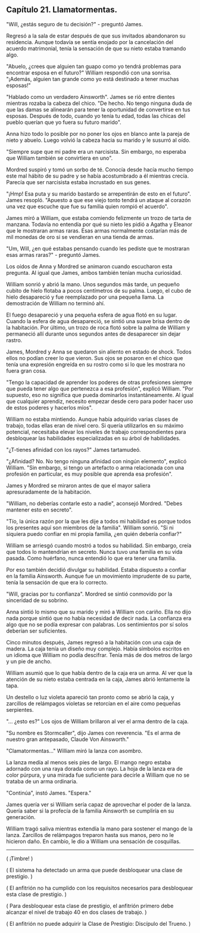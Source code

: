 
## Capítulo 21. Llamatormentas.


"Will, ¿estás seguro de tu decisión?" - preguntó James.

Regresó a la sala de estar después de que sus invitados abandonaron su residencia. Aunque todavía se sentía enojado por la cancelación del acuerdo matrimonial, tenía la sensación de que su nieto estaba tramando algo.

"Abuelo, ¿crees que alguien tan guapo como yo tendrá problemas para encontrar esposa en el futuro?" William respondió con una sonrisa. "¡Además, alguien tan grande como yo está destinado a tener muchas esposas!"

"Hablado como un verdadero Ainsworth". James se rió entre dientes mientras rozaba la cabeza del chico. "De hecho. No tengo ninguna duda de que las damas se alinearán para tener la oportunidad de convertirse en tus esposas. Después de todo, cuando yo tenía tu edad, todas las chicas del pueblo querían que yo fuera su futuro marido".

Anna hizo todo lo posible por no poner los ojos en blanco ante la pareja de nieto y abuelo. Luego volvió la cabeza hacia su marido y le susurró al oído.

"Siempre supe que mi padre era un narcisista. Sin embargo, no esperaba que William también se convirtiera en uno".

Mordred suspiró y tomó un sorbo de té. Conocía desde hacía mucho tiempo este mal hábito de su padre y se había acostumbrado a él mientras crecía. Parecía que ser narcisista estaba incrustado en sus genes.

"¡Hmp! Esa puta y su marido bastardo se arrepentirán de esto en el futuro". James resopló. "Apuesto a que ese viejo tonto tendrá un ataque al corazón una vez que escuche que fue su familia quien rompió el acuerdo".

James miró a William, que estaba comiendo felizmente un trozo de tarta de manzana. Todavía no entendía por qué su nieto les pidió a Agatha y Eleanor que le mostraran armas raras. Esas armas normalmente costarían más de mil monedas de oro si se vendieran en una tienda de armas.

"Um, Will, ¿en qué estabas pensando cuando les pediste que te mostraran esas armas raras?" - preguntó James.

Los oídos de Anna y Mordred se animaron cuando escucharon esta pregunta. Al igual que James, ambos también tenían mucha curiosidad.

William sonrió y abrió la mano. Unos segundos más tarde, un pequeño cubito de hielo flotaba a pocos centímetros de su palma. Luego, el cubo de hielo desapareció y fue reemplazado por una pequeña llama. La demostración de William no terminó ahí.

El fuego desapareció y una pequeña esfera de agua flotó en su lugar. Cuando la esfera de agua desapareció, se sintió una suave brisa dentro de la habitación. Por último, un trozo de roca flotó sobre la palma de William y permaneció allí durante unos segundos antes de desaparecer sin dejar rastro.

James, Mordred y Anna se quedaron sin aliento en estado de shock. Todos ellos no podían creer lo que vieron. Sus ojos se posaron en el chico que tenía una expresión engreída en su rostro como si lo que les mostrara no fuera gran cosa.

"Tengo la capacidad de aprender los poderes de otras profesiones siempre que pueda tener algo que pertenezca a esa profesión", explicó William. "Por supuesto, eso no significa que pueda dominarlos instantáneamente. Al igual que cualquier aprendiz, necesito empezar desde cero para poder hacer uso de estos poderes y hacerlos míos".

William no estaba mintiendo. Aunque había adquirido varias clases de trabajo, todas ellas eran de nivel cero. Si quería utilizarlos en su máximo potencial, necesitaba elevar los niveles de trabajo correspondientes para desbloquear las habilidades especializadas en su árbol de habilidades.

"¿T-tienes afinidad con los rayos?" James tartamudeó.

"¿Afinidad? No. No tengo ninguna afinidad con ningún elemento", explicó William. "Sin embargo, si tengo un artefacto o arma relacionada con una profesión en particular, es muy posible que aprenda esa profesión".

James y Mordred se miraron antes de que el mayor saliera apresuradamente de la habitación.

"William, no deberías contarle esto a nadie", aconsejó Mordred. "Debes mantener esto en secreto".

"Tío, la única razón por la que les dije a todos mi habilidad es porque todos los presentes aquí son miembros de la familia". William sonrió. "Si ni siquiera puedo confiar en mi propia familia, ¿en quién debería confiar?"

William se arriesgó cuando mostró a todos su habilidad. Sin embargo, creía que todos lo mantendrían en secreto. Nunca tuvo una familia en su vida pasada. Como huérfano, nunca entendió lo que era tener una familia.

Por eso también decidió divulgar su habilidad. Estaba dispuesto a confiar en la familia Ainsworth. Aunque fue un movimiento imprudente de su parte, tenía la sensación de que era lo correcto.

"Will, gracias por tu confianza". Mordred se sintió conmovido por la sinceridad de su sobrino.

Anna sintió lo mismo que su marido y miró a William con cariño. Ella no dijo nada porque sintió que no había necesidad de decir nada. La confianza era algo que no se podía expresar con palabras. Los sentimientos por sí solos deberían ser suficientes.

Cinco minutos después, James regresó a la habitación con una caja de madera. La caja tenía un diseño muy complejo. Había símbolos escritos en un idioma que William no podía descifrar. Tenía más de dos metros de largo y un pie de ancho.

William asumió que lo que había dentro de la caja era un arma. Al ver que la atención de su nieto estaba centrada en la caja, James abrió lentamente la tapa.

Un destello o luz violeta apareció tan pronto como se abrió la caja, y zarcillos de relámpagos violetas se retorcían en el aire como pequeñas serpientes.

"... ¿esto es?" Los ojos de William brillaron al ver el arma dentro de la caja.

"Su nombre es Stormcaller", dijo James con reverencia. "Es el arma de nuestro gran antepasado, Claude Von Ainsworth."

"Clamatormentas..." William miró la lanza con asombro.

La lanza medía al menos seis pies de largo. El mango negro estaba adornado con una raya dorada como un rayo. La hoja de la lanza era de color púrpura, y una mirada fue suficiente para decirle a William que no se trataba de un arma ordinaria.

"Continúa", instó James. "Espera."

James quería ver si William sería capaz de aprovechar el poder de la lanza. Quería saber si la profecía de la familia Ainsworth se cumpliría en su generación.

William tragó saliva mientras extendía la mano para sostener el mango de la lanza. Zarcillos de relámpagos treparon hasta sus manos, pero no le hicieron daño. En cambio, le dio a William una sensación de cosquillas.

---

( ¡Timbre! )

( El sistema ha detectado un arma que puede desbloquear una clase de prestigio. )

( El anfitrión no ha cumplido con los requisitos necesarios para desbloquear esta clase de prestigio. )

( Para desbloquear esta clase de prestigio, el anfitrión primero debe alcanzar el nivel de trabajo 40 en dos clases de trabajo. )

( El anfitrión no puede adquirir la Clase de Prestigio: Discípulo del Trueno. )
